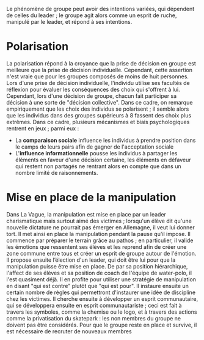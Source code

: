Le phénomène de groupe peut avoir des intentions variées, qui dépendent de celles du leader ; le groupe agit alors comme un esprit de ruche, manipulé par le leader, et répond à ses intentions.
# Polarisation
La polarisation répond à la croyance que la prise de décision en groupe est meilleure que la prise de décision individuelle. Cependant, cette assertion n'est vraie que pour les groupes composés de moins de huit personnes.
Lors d'une prise de décision individuelle, l'individu utilise ses facultés de réflexion pour évaluer les conséquences des choix qui s'offrent à lui. Cependant, lors d'une décision de groupe, chacun fait participer sa décision à une sorte de "décision collective". Dans ce cadre, on remarque empiriquement que les choix des individus se polarisent ; il semble alors que les individus dans des groupes supérieurs à 8 fassent des choix plus extrêmes.
Dans ce cadre, plusieurs mécanismes et biais psychologiques rentrent en jeux ; parmi eux :
- La **comparaison sociale** influence les individus à prendre position dans le camps de leurs pairs afin de gagner de l'acceptation sociale
- L'**influence informationnelle** pousse les individus à partager les éléments en faveur d'une décision certaine, les éléments en défaveur qui restent non partagés ne rentrant alors en compte que dans un nombre limité de raisonnements. 
# Mise en place de la manipulation
Dans La Vague, la manipulation est mise en place par un leader charismatique mais surtout aimé des victimes ; lorsqu'un élève dit qu'une nouvelle dictature ne pourrait pas émerger en Allemagne, il veut lui donner tort. Il met ainsi en place la manipulation pendant la pause qu'il impose. 
Il commence par préparer le terrain grâce au pathos ; en particulier, il valide les émotions que ressentent ses élèves et les reprend afin de créer une zone commune entre tous et créer un esprit de groupe autour de l'émotion. 
Il propose ensuite l’élection d'un leader, qui doit être lui pour que la manipulation puisse être mise en place. De par sa position hiérarchique, l'affect de ses élèves et sa position de coach de l'équipe de water-polo, il l'est quasiment déjà. Il en profite pour utiliser une stratégie de manipulation en disant "qui est contre" plutôt que "qui est pour".
Il instaure ensuite un certain nombre de règles qui permettront d'instaurer une idée de discipline chez les victimes. 
Il cherche ensuite à développer un esprit communautaire, qui se développera ensuite en esprit communautariste ; ceci est fait à travers les symboles, comme la chemise ou le logo, et à travers des actions comme la privatisation du skatepark : les non membres du groupe ne doivent pas être considérés. 
Pour que le groupe reste en place et survive, il est nécessaire de recruter de nouveaux membres